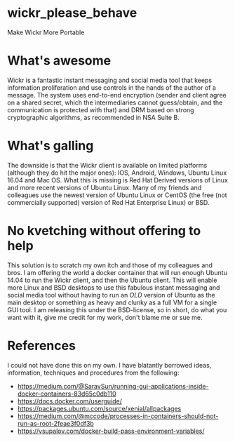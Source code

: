 # wickr_please_behave
Make Wickr More Portable

# What's awesome
Wickr is a fantastic instant messaging and social media tool that keeps information proliferation and use controls in the hands of the author of a message. The system uses end-to-end encryption (sender and client agree on a shared secret, which the intermediaries cannot guess/obtain, and the communication is protected with that) and DRM based on strong cryptographic algorithms, as recommended in NSA Suite B. 

# What's galling
The downside is that the Wickr client is available on limited platforms (although they do hit the major ones): IOS, Android, Windows, Ubuntu Linux 16.04 and Mac OS. What this is missing is Red Hat Derived versions of Linux and more recent versions of Ubuntu Linux. Many of my friends and colleagues use the newest version of Ubuntu Linux or CentOS (the free (not commercially supported) version of Red Hat Enterprise Linux) or BSD. 

# No kvetching without offering to help
This solution is to scratch my own itch and those of my colleagues and bros. I am offering the world a docker container that will run enough Ubuntu 14.04 to run the Wickr client, and then the Ubuntu client. This will enable more Linux and BSD desktops to use this fabulous instant messaging and social media tool without having to run an *OLD* version of Ubuntu as the main desktop or something as heavy and clunky as a full VM for a single GUI tool. I am releasing this under the BSD-license, so in short, do what you want with it, give me credit for my work, don't blame me or sue me. 

# References
I could not have done this on my own. I have blatantly borrowed ideas, information, techniques and procedures from the following:
* https://medium.com/@SaravSun/running-gui-applications-inside-docker-containers-83d65c0db110
* https://docs.docker.com/userguide/
* https://packages.ubuntu.com/source/xenial/allpackages
* https://medium.com/@mccode/processes-in-containers-should-not-run-as-root-2feae3f0df3b
* https://vsupalov.com/docker-build-pass-environment-variables/

